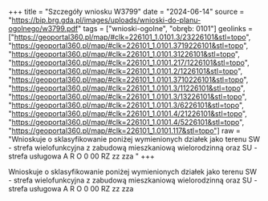 +++
title = "Szczegóły wniosku W3799"
date = "2024-06-14"
source = "https://bip.brg.gda.pl/images/uploads/wnioski-do-planu-ogolnego/w3799.pdf"
tags = ["wnioski-ogolne", "obręb: 0101"]
geolinks = ["https://geoportal360.pl/map/#clk=226101_1.0101.3/23226101&stl=topo", "https://geoportal360.pl/map/#clk=226101_1.0101.3719226101&stl=topo", "https://geoportal360.pl/map/#clk=226101_1.0101.31226101&stl=topo", "https://geoportal360.pl/map/#clk=226101_1.0101.217/1226101&stl=topo", "https://geoportal360.pl/map/#clk=226101_1.0101.2/1226101&stl=topo", "https://geoportal360.pl/map/#clk=226101_1.0101.3710226101&stl=topo", "https://geoportal360.pl/map/#clk=226101_1.0101.3/11226101&stl=topo", "https://geoportal360.pl/map/#clk=226101_1.0101.3/13226101&stl=topo", "https://geoportal360.pl/map/#clk=226101_1.0101.3/6226101&stl=topo", "https://geoportal360.pl/map/#clk=226101_1.0101.4/21226101&stl=topo", "https://geoportal360.pl/map/#clk=226101_1.0101.4/5226101&stl=topo", "https://geoportal360.pl/map/#clk=226101_1.0101.117&stl=topo"]
raw = "Wnioskuje o sklasyfikowanie poniżej wymienionych działek jako terenu SW - strefa wielofunkcyjna z zabudową mieszkaniową wielorodzinną oraz SU - strefa usługowa A R O 0 00 RZ zz zza   "
+++

Wnioskuje o sklasyfikowanie poniżej wymienionych działek jako terenu SW - strefa
wielofunkcyjna z zabudową mieszkaniową wielorodzinną oraz SU - strefa usługowa
A R O 0 00
RZ zz zza
 



